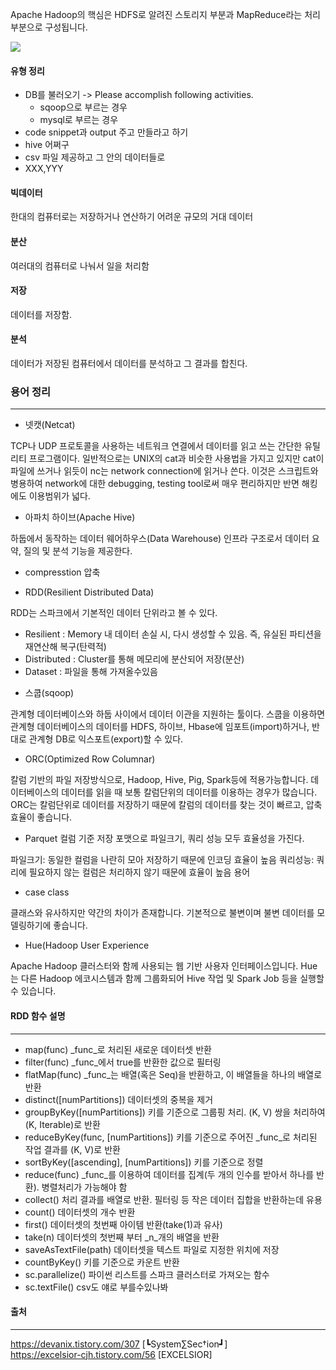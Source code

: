 
Apache Hadoop의 핵심은 HDFS로 알려진 스토리지 부분과 MapReduce라는 처리 부분으로 구성됩니다.

<img src = "https://user-images.githubusercontent.com/76678910/108342830-963b8300-721e-11eb-9622-b6a4c72708a3.png"></img>

#### 유형 정리 

* DB를 불러오기 -> Please accomplish following activities.
  - sqoop으로 부르는 경우
  - mysql로 부르는 경우
* code snippet과 output 주고 만들라고 하기
* hive 어쩌구 
* csv 파일 제공하고 그 안의 데이터들로 
* XXX,YYY

#### 빅데이터 
한대의 컴퓨터로는 저장하거나 연산하기 어려운 규모의 거대 데이터
#### 분산
여러대의 컴퓨터로 나눠서 일을 처리함
#### 저장
데이터를 저장함.
#### 분석
데이터가 저장된 컴퓨터에서 데이터를 분석하고 그 결과를 합친다.

### 용어 정리
----------------------
* 넷캣(Netcat)

TCP나 UDP 프로토콜을 사용하는 네트워크 연결에서 데이터를 읽고 쓰는 간단한 유틸리티 프로그램이다. 일반적으로는 UNIX의 cat과 비슷한 사용법을 가지고 있지만 cat이 파일에 쓰거나 읽듯이 nc는 network connection에 읽거나 쓴다. 이것은 스크립트와 병용하여 network에 대한 debugging, testing tool로써 매우 편리하지만 반면 해킹에도 이용범위가 넓다.

* 아파치 하이브(Apache Hive)

하둡에서 동작하는 데이터 웨어하우스(Data Warehouse) 인프라 구조로서 데이터 요약, 질의 및 분석 기능을 제공한다.

* compresstion
압축

* RDD(Resilient Distributed Data)

RDD는 스파크에서 기본적인 데이터 단위라고 볼 수 있다.
  - Resilient : Memory 내 데이터 손실 시, 다시 생성할 수 있음. 즉, 유실된 파티션을 재연산해 복구(탄력적)
  - Distributed : Cluster를 통해 메모리에 분산되어 저장(분산)
  - Dataset : 파일을 통해 가져올수있음 

* 스쿱(sqoop)

관계형 데이터베이스와 하둡 사이에서 데이터 이관을 지원하는 툴이다. 스쿱을 이용하면 관계형 데이터베이스의 데이터를 HDFS, 하이브, Hbase에 임포트(import)하거나, 반대로 관계형 DB로 익스포트(export)할 수 있다. 

* ORC(Optimized Row Columnar)

칼럼 기반의 파일 저장방식으로, Hadoop, Hive, Pig, Spark등에 적용가능합니다. 데이터베이스의 데이터를 읽을 때 보통 칼럼단위의 데이터를 이용하는 경우가 많습니다. ORC는 칼럼단위로 데이터를 저장하기 때문에 칼럼의 데이터를 찾는 것이 빠르고, 압축효율이 좋습니다.

* Parquet
컬럼 기준 저장 포맷으로 파일크기, 쿼리 성능 모두 효율성을 가진다.

파일크기: 동일한 컬럼을 나란히 모아 저장하기 때문에 인코딩 효율이 높음
쿼리성능: 쿼리에 필요하지 않는 컬럼은 처리하지 않기 때문에 효율이 높음
용어

* case class

클래스와 유사하지만 약간의 차이가 존재합니다. 기본적으로 불변이며 불변 데이터를 모델링하기에 좋습니다.
* Hue(Hadoop User Experience

Apache Hadoop 클러스터와 함께 사용되는 웹 기반 사용자 인터페이스입니다. Hue는 다른 Hadoop 에코시스템과 함께 그룹화되어 Hive 작업 및 Spark Job 등을 실행할 수 있습니다.

#### RDD 함수	설명
-------------

* map(func)	_func_로 처리된 새로운 데이터셋 반환
* filter(func)	_func_에서 true를 반환한 값으로 필터링
* flatMap(func)	_func_는 배열(혹은 Seq)을 반환하고, 이 배열들을 하나의 배열로 반환
* distinct([numPartitions])	데이터셋의 중복을 제거
* groupByKey([numPartitions])	키를 기준으로 그룹핑 처리. (K, V) 쌍을 처리하여 (K, Iterable)로 반환
* reduceByKey(func, [numPartitions])	키를 기준으로 주어진 _func_로 처리된 작업 결과를 (K, V)로 반환
* sortByKey([ascending], [numPartitions])	키를 기준으로 정렬
* reduce(func)	_func_를 이용하여 데이터를 집계(두 개의 인수를 받아서 하나를 반환). 병렬처리가 가능해야 함
* collect()	처리 결과를 배열로 반환. 필터링 등 작은 데이터 집합을 반환하는데 유용
* count()	데이터셋의 개수 반환
* first()	데이터셋의 첫번째 아이템 반환(take(1)과 유사)
* take(n)	데이터셋의 첫번째 부터 _n_개의 배열을 반환
* saveAsTextFile(path)	데이터셋을 텍스트 파일로 지정한 위치에 저장
* countByKey()	키를 기준으로 카운트 반환
* sc.parallelize() 파이썬 리스트를 스파크 클러스터로 가져오는 함수
* sc.textFile() csv도 얘로 부를수있나봐



#### 출처
----------------------------
https://devanix.tistory.com/307 [┗System∑Sec†ion┛] <br>
https://excelsior-cjh.tistory.com/56 [EXCELSIOR]

